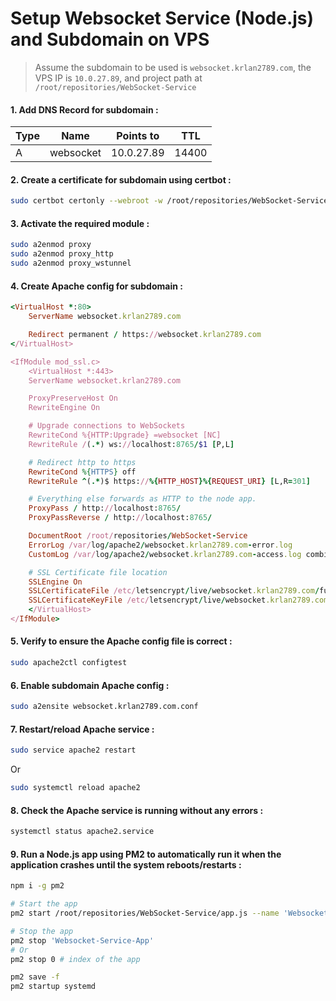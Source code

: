 # Setup Websocket Service (Node.js) and Subdomain on VPS

> Assume the subdomain to be used is `websocket.krlan2789.com`, the VPS IP is `10.0.27.89`, and project path at `/root/repositories/WebSocket-Service`

#### **1. Add DNS Record for subdomain :**

| Type | Name      | Points to  | TTL   |
| ---- | --------- | ---------- | ----- |
| A    | websocket | 10.0.27.89 | 14400 |

#### **2. Create a certificate for subdomain using certbot :**

```bash
sudo certbot certonly --webroot -w /root/repositories/WebSocket-Service -d websocket.krlan2789.com
```

#### **3. Activate the required module :**

```bash
sudo a2enmod proxy
sudo a2enmod proxy_http
sudo a2enmod proxy_wstunnel
```

#### **4. Create Apache config for subdomain :**

```ruby
<VirtualHost *:80>
    ServerName websocket.krlan2789.com

    Redirect permanent / https://websocket.krlan2789.com
</VirtualHost>

<IfModule mod_ssl.c>
    <VirtualHost *:443>
    ServerName websocket.krlan2789.com

    ProxyPreserveHost On
    RewriteEngine On

    # Upgrade connections to WebSockets
    RewriteCond %{HTTP:Upgrade} =websocket [NC]
    RewriteRule /(.*) ws://localhost:8765/$1 [P,L]

    # Redirect http to https
    RewriteCond %{HTTPS} off
    RewriteRule ^(.*)$ https://%{HTTP_HOST}%{REQUEST_URI} [L,R=301]

    # Everything else forwards as HTTP to the node app.
    ProxyPass / http://localhost:8765/
    ProxyPassReverse / http://localhost:8765/

    DocumentRoot /root/repositories/WebSocket-Service
    ErrorLog /var/log/apache2/websocket.krlan2789.com-error.log
    CustomLog /var/log/apache2/websocket.krlan2789.com-access.log combined

    # SSL Certificate file location
    SSLEngine On
    SSLCertificateFile /etc/letsencrypt/live/websocket.krlan2789.com/fullchain.pem
    SSLCertificateKeyFile /etc/letsencrypt/live/websocket.krlan2789.com/privkey.pem
    </VirtualHost>
</IfModule>
```

#### **5. Verify to ensure the Apache config file is correct :**

```bash
sudo apache2ctl configtest
```

#### **6. Enable subdomain Apache config :**

```bash
sudo a2ensite websocket.krlan2789.com.conf
```

#### **7. Restart/reload Apache service :**

```bash
sudo service apache2 restart
```

Or

```bash
sudo systemctl reload apache2
```

#### **8. Check the Apache service is running without any errors :**

```bash
systemctl status apache2.service
```

#### **9. Run a Node.js app using PM2 to automatically run it when the application crashes until the system reboots/restarts :**

```bash
npm i -g pm2

# Start the app
pm2 start /root/repositories/WebSocket-Service/app.js --name 'Websocket-Service-App' --watch

# Stop the app
pm2 stop 'Websocket-Service-App'
# Or
pm2 stop 0 # index of the app

pm2 save -f
pm2 startup systemd
```

